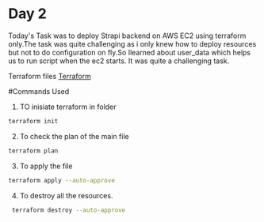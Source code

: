 # Day 2

Today's Task was to deploy Strapi backend on AWS EC2 using terraform only.The task was quite challenging as i only knew how to deploy resources but not to do configuration on fly.So Ilearned about user_data which helps us to run script when the ec2 starts. It was quite a challenging task.

Terraform files [Terraform](../../Terraform)

 #Commands Used 

 1) TO inisiate terraform in folder
 ```bash
 terraform init
 ```
 2) To check the plan of the main file
 ```bash
 terraform plan
 ```
 3) To apply the file
 ```bash
 terraform apply --auto-approve  
 ```
 4) To destroy all the resources.
```bash
 terraform destroy --auto-approve
 ```